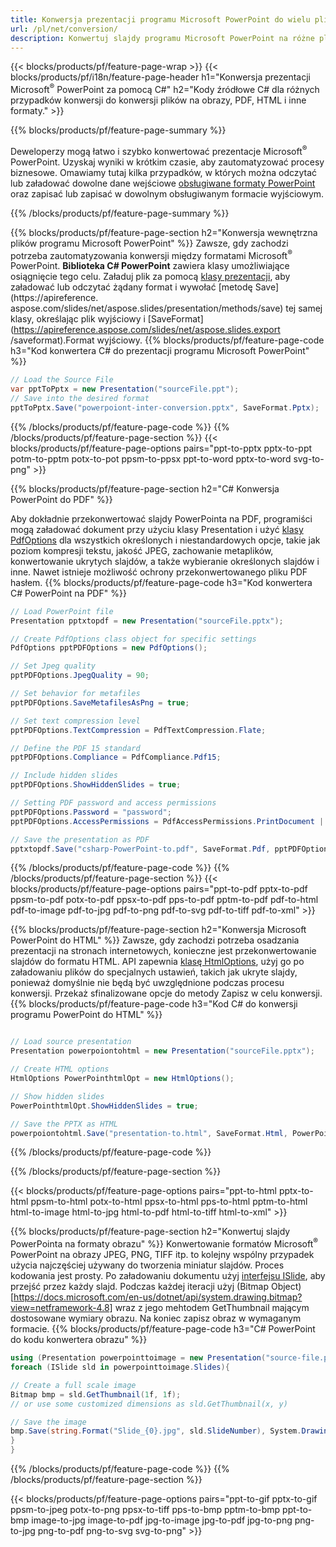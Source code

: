 ```yaml
---
title: Konwersja prezentacji programu Microsoft PowerPoint do wielu plików przy użyciu C#
url: /pl/net/conversion/
description: Konwertuj slajdy programu Microsoft PowerPoint na różne pliki, w tym PDF, HTML i formaty obrazów na platformach .NET Framework, .NET Core, Windows Azure, Mono lub Xamarin.
---
```


{{< blocks/products/pf/feature-page-wrap >}}
{{< blocks/products/pf/i18n/feature-page-header h1="Konwersja prezentacji Microsoft<sup>®</sup> PowerPoint za pomocą C#" h2="Kody źródłowe C# dla różnych przypadków konwersji do konwersji plików na obrazy, PDF, HTML i inne formaty." >}}

{{% blocks/products/pf/feature-page-summary %}}

Deweloperzy mogą łatwo i szybko konwertować prezentacje Microsoft<sup>®</sup> PowerPoint. Uzyskaj wyniki w krótkim czasie, aby zautomatyzować procesy biznesowe. Omawiamy tutaj kilka przypadków, w których można odczytać lub załadować dowolne dane wejściowe [obsługiwane formaty PowerPoint](https://docs.aspose.com/slides/net/supported-file-formats/) oraz zapisać lub zapisać w dowolnym obsługiwanym formacie wyjściowym. 

{{% /blocks/products/pf/feature-page-summary  %}}

{{% blocks/products/pf/feature-page-section  h2="Konwersja wewnętrzna plików programu Microsoft PowerPoint" %}}
Zawsze, gdy zachodzi potrzeba zautomatyzowania konwersji między formatami Microsoft<sup>®</sup> PowerPoint. **Biblioteka C# PowerPoint** zawiera klasy umożliwiające osiągnięcie tego celu. Załaduj plik za pomocą [klasy prezentacji](https://apireference.aspose.com/net/slides/aspose.slides/presentation), aby załadować lub odczytać żądany format i wywołać [metodę Save](https://apireference. aspose.com/slides/net/aspose.slides/presentation/methods/save) tej samej klasy, określając plik wyjściowy i [SaveFormat](https://apireference.aspose.com/slides/net/aspose.slides.export /saveformat).Format wyjściowy. 
{{% blocks/products/pf/feature-page-code h3="Kod konwertera C# do prezentacji programu Microsoft PowerPoint" %}}

```cs
// Load the Source File
var pptToPptx = new Presentation("sourceFile.ppt");
// Save into the desired format
pptToPptx.Save("powerpoiont-inter-conversion.pptx", SaveFormat.Pptx);   
```
{{% /blocks/products/pf/feature-page-code  %}}
{{% /blocks/products/pf/feature-page-section %}}
{{< blocks/products/pf/feature-page-options pairs="ppt-to-pptx pptx-to-ppt potm-to-pptm potx-to-pot ppsm-to-ppsx ppt-to-word pptx-to-word svg-to-png" >}}


{{% blocks/products/pf/feature-page-section  h2="C# Konwersja PowerPoint do PDF" %}}

Aby dokładnie przekonwertować slajdy PowerPointa na PDF, programiści mogą załadować dokument przy użyciu klasy Presentation i użyć [klasy PdfOptions](https://apireference.aspose.com/slides/net/aspose.slides.export/pdfoptions) dla wszystkich określonych i niestandardowych opcje, takie jak poziom kompresji tekstu, jakość JPEG, zachowanie metaplików, konwertowanie ukrytych slajdów, a także wybieranie określonych slajdów i inne. Nawet istnieje możliwość ochrony przekonwertowanego pliku PDF hasłem.
{{% blocks/products/pf/feature-page-code h3="Kod konwertera C# PowerPoint na PDF" %}}

```cs
// Load PowerPoint file
Presentation pptxtopdf = new Presentation("sourceFile.pptx");

// Create PdfOptions class object for specific settings
PdfOptions pptPDFOptions = new PdfOptions();

// Set Jpeg quality
pptPDFOptions.JpegQuality = 90;

// Set behavior for metafiles
pptPDFOptions.SaveMetafilesAsPng = true;

// Set text compression level
pptPDFOptions.TextCompression = PdfTextCompression.Flate;

// Define the PDF 15 standard
pptPDFOptions.Compliance = PdfCompliance.Pdf15;

// Include hidden slides
pptPDFOptions.ShowHiddenSlides = true;

// Setting PDF password and access permissions
pptPDFOptions.Password = "password";
pptPDFOptions.AccessPermissions = PdfAccessPermissions.PrintDocument | PdfAccessPermissions.HighQualityPrint;

// Save the presentation as PDF
pptxtopdf.Save("csharp-PowerPoint-to.pdf", SaveFormat.Pdf, pptPDFOptions);

```
{{% /blocks/products/pf/feature-page-code  %}}
{{% /blocks/products/pf/feature-page-section %}}
{{< blocks/products/pf/feature-page-options pairs="ppt-to-pdf pptx-to-pdf ppsm-to-pdf potx-to-pdf ppsx-to-pdf pps-to-pdf pptm-to-pdf pdf-to-html pdf-to-image pdf-to-jpg pdf-to-png pdf-to-svg pdf-to-tiff pdf-to-xml" >}}


{{% blocks/products/pf/feature-page-section  h2="Konwersja Microsoft PowerPoint do HTML" %}}
Zawsze, gdy zachodzi potrzeba osadzania prezentacji na stronach internetowych, konieczne jest przekonwertowanie slajdów do formatu HTML. API zapewnia [klasę HtmlOptions](https://apireference.aspose.com/slides/net/aspose.slides.export/htmloptions), użyj go po załadowaniu plików do specjalnych ustawień, takich jak ukryte slajdy, ponieważ domyślnie nie będą być uwzględnione podczas procesu konwersji. Przekaż sfinalizowane opcje do metody Zapisz w celu konwersji.
{{% blocks/products/pf/feature-page-code h3="Kod C# do konwersji programu PowerPoint do HTML" %}}

```cs

// Load source presentation 
Presentation powerpoiontohtml = new Presentation("sourceFile.pptx");

// Create HTML options
HtmlOptions PowerPointhtmlOpt = new HtmlOptions();

// Show hidden slides
PowerPointhtmlOpt.ShowHiddenSlides = true;

// Save the PPTX as HTML
powerpoiontohtml.Save("presentation-to.html", SaveFormat.Html, PowerPointhtmlOpt); 

```
{{% /blocks/products/pf/feature-page-code %}}

{{% /blocks/products/pf/feature-page-section %}}

{{< blocks/products/pf/feature-page-options pairs="ppt-to-html pptx-to-html ppsm-to-html potx-to-html ppsx-to-html pps-to-html pptm-to-html html-to-image html-to-jpg html-to-pdf html-to-tiff html-to-xml" >}}

{{% blocks/products/pf/feature-page-section  h2="Konwertuj slajdy PowerPointa na formaty obrazu" %}}
Konwertowanie formatów Microsoft<sup>®</sup> PowerPoint na obrazy JPEG, PNG, TIFF itp. to kolejny wspólny przypadek użycia najczęściej używany do tworzenia miniatur slajdów. Proces kodowania jest prosty. Po załadowaniu dokumentu użyj [interfejsu ISlide](https://apireference.aspose.com/net/slides/aspose.slides/islide), aby przejść przez każdy slajd. Podczas każdej iteracji użyj (Bitmap Object)[https://docs.microsoft.com/en-us/dotnet/api/system.drawing.bitmap?view=netframework-4.8] wraz z jego mehtodem GetThumbnail mającym dostosowane wymiary obrazu. Na koniec zapisz obraz w wymaganym formacie.
{{% blocks/products/pf/feature-page-code h3="C# PowerPoint do kodu konwertera obrazu" %}}
```cs
using (Presentation powerpointtoimage = new Presentation("source-file.ppt")){
foreach (ISlide sld in powerpointtoimage.Slides){

// Create a full scale image
Bitmap bmp = sld.GetThumbnail(1f, 1f);
// or use some customized dimensions as sld.GetThumbnail(x, y)

// Save the image
bmp.Save(string.Format("Slide_{0}.jpg", sld.SlideNumber), System.Drawing.Imaging.ImageFormat.Jpeg);
}
}
```
{{% /blocks/products/pf/feature-page-code %}}
{{% /blocks/products/pf/feature-page-section %}}

{{< blocks/products/pf/feature-page-options pairs="ppt-to-gif pptx-to-gif ppsm-to-jpeg potx-to-png ppsx-to-tiff pps-to-bmp pptm-to-bmp ppt-to-bmp image-to-jpg image-to-pdf jpg-to-image jpg-to-pdf jpg-to-png png-to-jpg png-to-pdf png-to-svg svg-to-png" >}}